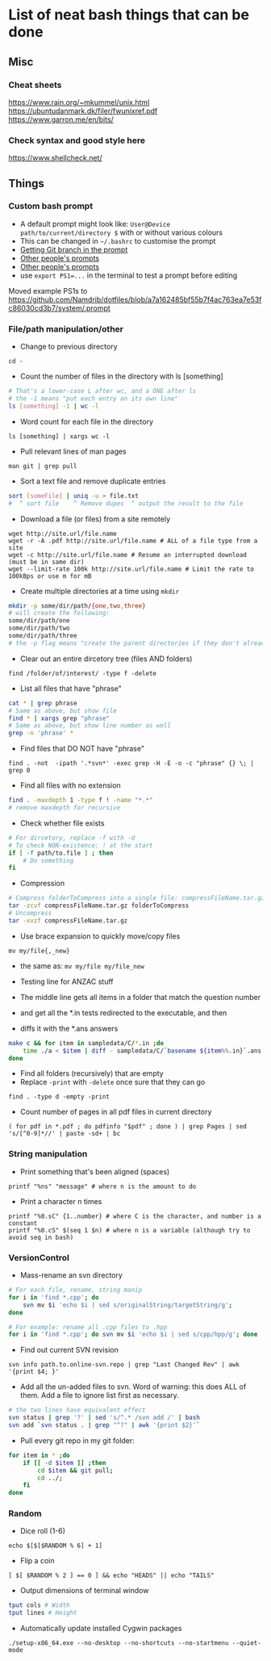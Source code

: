 # List of neat bash things that can be done
## Misc
### Cheat sheets
https://www.rain.org/~mkummel/unix.html
https://ubuntudanmark.dk/filer/fwunixref.pdf
https://www.garron.me/en/bits/

### Check syntax and good style here
https://www.shellcheck.net/

## Things
### Custom bash prompt
- A default prompt might look like: `User@Device path/to/current/directory $` with or without various colours
- This can be changed in `~/.bashrc` to customise the prompt
- [Getting Git branch in the prompt](https://github.com/git/git/blob/master/contrib/completion/git-prompt.sh)
- [Other people's prompts](https://www.reddit.com/r/linux/comments/2uf5uu/this_is_my_bash_prompt_which_is_your_favorite/)
- [Other people's prompts](https://www.reddit.com/r/archlinux/comments/5vusvx/here_is_my_bash_prompt_whats_your_favorite/)
- use `export PS1=...` in the terminal to test a prompt before editing

Moved example PS1s to https://github.com/Namdrib/dotfiles/blob/a7a162485bf55b7f4ac763ea7e53fc86030cd3b7/system/.prompt

### File/path manipulation/other
- Change to previous directory

`cd -`

- Count the number of files in the directory with ls [something]
```bash
# That's a lower-case L after wc, and a ONE after ls
# the -1 means "put each entry on its own line"
ls [something] -1 | wc -l 
```

- Word count for each file in the directory

`ls [something] | xargs wc -l`

- Pull relevant lines of man pages

`man git | grep pull`

- Sort a text file and remove duplicate entries
```bash
sort [someFile] | uniq -u > file.txt
#  ^ sort file    ^ Remove dupes  ^ output the result to the file
```

- Download a file (or files) from a site remotely
```
wget http://site.url/file.name
wget -r -A .pdf http://site.url/file.name # ALL of a file type from a site
wget -c http://site.url/file.name # Resume an interrupted download (must be in same dir)
wget --limit-rate 100k http://site.url/file.name # Limit the rate to 100kBps or use m for mB
```

- Create multiple directories at a time using `mkdir`
```bash
mkdir -p some/dir/path/{one,two,three}
# will create the following:
some/dir/path/one
some/dir/path/two
some/dir/path/three
# the -p flag means "create the parent directories if they don't already exist"
```

- Clear out an entire dircetory tree (files AND folders)

`find /folder/of/interest/ -type f -delete`

- List all files that have "phrase"
```bash
cat * | grep phrase
# Same as above, but show file
find * | xargs grep "phrase"
# Same as above, but show line number as well
grep -n 'phrase' *
```

- Find files that DO NOT have "phrase"

`find . -not  -ipath '.*svn*' -exec grep -H -E -o -c "phrase" {} \; | grep 0`

- Find all files with no extension
```bash
find . -maxdepth 1 -type f ! -name "*.*"
# remove maxdepth for recursive
```

- Check whether file exists 
```bash
# For dircetory, replace -f with -d
# To check NON-existence: ! at the start
if [ -f path/to.file ] ; then
	# Do something
fi
```

- Compression
```bash
# Compress folderToCompress into a single file: compressFileName.tar.gz
tar -zcvf compressFileName.tar.gz folderToCompress
# Uncompress
tar -xvzf compressFileName.tar.gz
```

- Use brace expansion to quickly move/copy files

`mv my/file{,_new}`
- the same as: `mv my/file my/file_new`

- Testing line for ANZAC stuff
- The middle line gets all items in a folder that match the question number
- and get all the \*.in tests redirected to the executable, and then
- diffs it with the \*.ans answers
```bash
make c && for item in sampledata/C/*.in ;do 
	time ./a < $item | diff - sampledata/C/`basename ${item%%.in}`.ans
done
```

- Find all folders (recursively) that are empty
- Replace `-print` with `-delete` once sure that they can go

`find . -type d -empty -print`

- Count number of pages in all pdf files in current directory

`( for pdf in *.pdf ; do pdfinfo "$pdf" ; done ) | grep Pages | sed 's/[^0-9]*//' | paste -sd+ | bc`

### String manipulation
- Print something that's been aligned (spaces)

`printf "%ns" "message" # where n is the amount to do`

- Print a character n times
```
printf "%0.sC" {1..number} # where C is the character, and number is a constant
printf "%0.cS" $(seq 1 $n) # where n is a variable (although try to avoid seq in bash)
```

### VersionControl
- Mass-rename an svn directory
```bash
# For each file, rename, string manip
for i in 'find *.cpp'; do 
	svn mv $i 'echo $i | sed s/originalString/targetString/g'; 
done

# For example: rename all .cpp files to .hpp
for i in 'find *.cpp'; do svn mv $i 'echo $i | sed s/cpp/hpp/g'; done
```

- Find out current SVN revision

`svn info path.to.online-svn.repo | grep "Last Changed Rev" | awk '{print $4; }'`

- Add all the un-added files to svn. Word of warning: this does ALL of them. Add a file to ignore list first as necessary.
``` bash
# the two lines have equivalent effect
svn status | grep '?' | sed 's/^.* /svn add /' | bash
svn add `svn status . | grep "^?" | awk '{print $2}'`
```

- Pull every git repo in my git folder:
```bash
for item in * ;do
	if [[ -d $item ]] ;then
		cd $item && git pull;
		cd ../;
	fi
done
```


### Random
- Dice roll (1-6)

`echo $[$[$RANDOM % 6] + 1]`

- Flip a coin

`[ $[ $RANDOM % 2 ] == 0 ] && echo "HEADS" || echo "TAILS"`

- Output dimensions of terminal window
```bash
tput cols # Width
tput lines # Height
```

- Automatically update installed Cygwin packages

`./setup-x86_64.exe --no-desktop --no-shortcuts --no-startmenu --quiet-mode`
